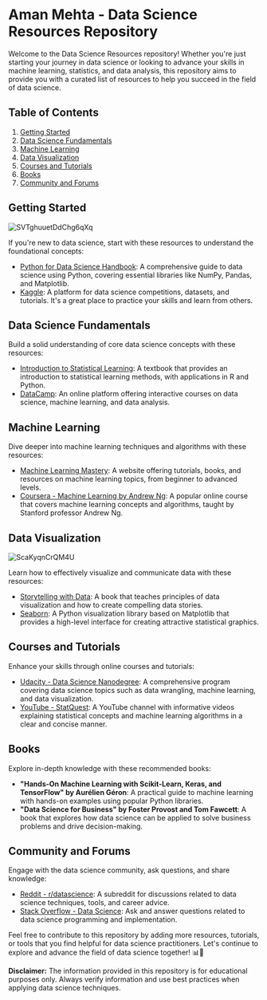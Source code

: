 # Aman Mehta - Data Science Resources Repository

Welcome to the Data Science Resources repository! Whether you're just starting your journey in data science or looking to advance your skills in machine learning, statistics, and data analysis, this repository aims to provide you with a curated list of resources to help you succeed in the field of data science.

## Table of Contents

1. [Getting Started](#getting-started)
2. [Data Science Fundamentals](#data-science-fundamentals)
3. [Machine Learning](#machine-learning)
4. [Data Visualization](#data-visualization)
5. [Courses and Tutorials](#courses-and-tutorials)
6. [Books](#books)
7. [Community and Forums](#community-and-forums)

## Getting Started
![SVTghuuetDdChg6qXq](https://github.com/AmanMehta199816/Data-Science-Code-Clouse-/assets/96304523/8b99ba41-7f7b-486e-bde4-8df3671a6172)

If you're new to data science, start with these resources to understand the foundational concepts:

- [Python for Data Science Handbook](https://jakevdp.github.io/PythonDataScienceHandbook/): A comprehensive guide to data science using Python, covering essential libraries like NumPy, Pandas, and Matplotlib.
- [Kaggle](https://www.kaggle.com/): A platform for data science competitions, datasets, and tutorials. It's a great place to practice your skills and learn from others.

## Data Science Fundamentals

Build a solid understanding of core data science concepts with these resources:

- [Introduction to Statistical Learning](https://www.statlearning.com/): A textbook that provides an introduction to statistical learning methods, with applications in R and Python.
- [DataCamp](https://www.datacamp.com/): An online platform offering interactive courses on data science, machine learning, and data analysis.

## Machine Learning

Dive deeper into machine learning techniques and algorithms with these resources:

- [Machine Learning Mastery](https://machinelearningmastery.com/): A website offering tutorials, books, and resources on machine learning topics, from beginner to advanced levels.
- [Coursera - Machine Learning by Andrew Ng](https://www.coursera.org/learn/machine-learning): A popular online course that covers machine learning concepts and algorithms, taught by Stanford professor Andrew Ng.

## Data Visualization
![ScaKyqnCrQM4U](https://github.com/AmanMehta199816/Data-Science-Code-Clouse-/assets/96304523/0261b90f-7c41-4d6c-ba7e-aeff900c4453)

Learn how to effectively visualize and communicate data with these resources:

- [Storytelling with Data](http://www.storytellingwithdata.com/): A book that teaches principles of data visualization and how to create compelling data stories.
- [Seaborn](https://seaborn.pydata.org/): A Python visualization library based on Matplotlib that provides a high-level interface for creating attractive statistical graphics.

## Courses and Tutorials

Enhance your skills through online courses and tutorials:

- [Udacity - Data Science Nanodegree](https://www.udacity.com/course/data-scientist-nanodegree--nd025): A comprehensive program covering data science topics such as data wrangling, machine learning, and data visualization.
- [YouTube - StatQuest](https://www.youtube.com/user/joshstarmer): A YouTube channel with informative videos explaining statistical concepts and machine learning algorithms in a clear and concise manner.

## Books

Explore in-depth knowledge with these recommended books:

- **"Hands-On Machine Learning with Scikit-Learn, Keras, and TensorFlow" by Aurélien Géron**: A practical guide to machine learning with hands-on examples using popular Python libraries.
- **"Data Science for Business" by Foster Provost and Tom Fawcett**: A book that explores how data science can be applied to solve business problems and drive decision-making.

## Community and Forums

Engage with the data science community, ask questions, and share knowledge:

- [Reddit - r/datascience](https://www.reddit.com/r/datascience/): A subreddit for discussions related to data science techniques, tools, and career advice.
- [Stack Overflow - Data Science](https://stackoverflow.com/questions/tagged/data-science): Ask and answer questions related to data science programming and implementation.

Feel free to contribute to this repository by adding more resources, tutorials, or tools that you find helpful for data science practitioners. Let's continue to explore and advance the field of data science together! 📊🔬

**Disclaimer:** The information provided in this repository is for educational purposes only. Always verify information and use best practices when applying data science techniques.
